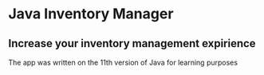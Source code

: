 # Java Inventory Manager
## Increase your inventory management expirience
The app was written on the 11th version of Java for learning purposes

